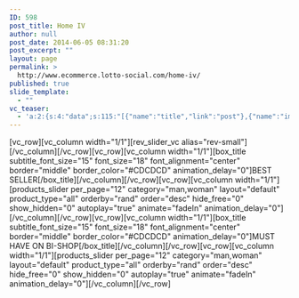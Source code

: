 ```yaml
---
ID: 598
post_title: Home IV
author: null
post_date: 2014-06-05 08:31:20
post_excerpt: ""
layout: page
permalink: >
  http://www.ecommerce.lotto-social.com/home-iv/
published: true
slide_template:
  - ""
vc_teaser:
  - 'a:2:{s:4:"data";s:115:"[{"name":"title","link":"post"},{"name":"image","image":"featured","link":"none"},{"name":"text","mode":"excerpt"}]";s:7:"bgcolor";s:0:"";}'
---
```

[vc_row][vc_column width="1/1"][rev_slider_vc alias="rev-small"][/vc_column][/vc_row][vc_row][vc_column width="1/1"][box_title subtitle_font_size="15" font_size="18" font_alignment="center" border="middle" border_color="#CDCDCD" animation_delay="0"]BEST SELLER[/box_title][/vc_column][/vc_row][vc_row][vc_column width="1/1"][products_slider per_page="12" category="man,woman" layout="default" product_type="all" orderby="rand" order="desc" hide_free="0" show_hidden="0" autoplay="true" animate="fadeIn" animation_delay="0"][/vc_column][/vc_row][vc_row][vc_column width="1/1"][box_title subtitle_font_size="15" font_size="18" font_alignment="center" border="middle" border_color="#CDCDCD" animation_delay="0"]MUST HAVE ON BI-SHOP[/box_title][/vc_column][/vc_row][vc_row][vc_column width="1/1"][products_slider per_page="12" category="man,woman" layout="default" product_type="all" orderby="rand" order="desc" hide_free="0" show_hidden="0" autoplay="true" animate="fadeIn" animation_delay="0"][/vc_column][/vc_row]
